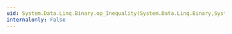 ```yaml
---
uid: System.Data.Linq.Binary.op_Inequality(System.Data.Linq.Binary,System.Data.Linq.Binary)
internalonly: False
---
```

